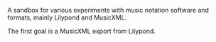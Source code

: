 A sandbox for various experiments with music notation software and formats, mainly Lilypond and MusicXML.

The first goal is a MusicXML export from Lilypond.